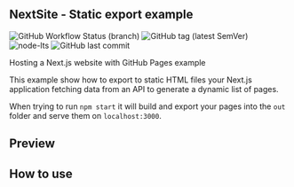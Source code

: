 ## NextSite - Static export example
![GitHub Workflow Status (branch)](https://img.shields.io/github/workflow/status/davittec/nextsite-0.1.0/pages%20build%20and%20deployment/gh-pages)
![GitHub tag (latest SemVer)](https://img.shields.io/github/v/tag/davittec/nextsite-0.1.0?label=version&logo=davit&sort=semver)
![node-lts](https://img.shields.io/node/v/next?color=%23750e35&style=flat-square)
![GitHub last commit](https://img.shields.io/github/last-commit/davittec/nextsite?color=%23750e35&style=flat-square)

Hosting a Next.js website with GitHub Pages example

This example show how to export to static HTML files your Next.js application fetching data from an API to generate a dynamic list of pages.

When trying to run `npm start` it will build and export your pages into the `out` folder and serve them on `localhost:3000`.

## Preview


## How to use


```bash



```
